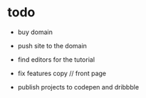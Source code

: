 # todo

- buy domain
- push site to the domain

- find editors for the tutorial
- fix features copy // front page
- publish projects to codepen and dribbble